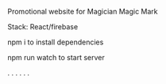 Promotional website for Magician Magic Mark

Stack: React/firebase

npm i to install dependencies

npm run watch to start server

.
.
.
.
.
.
